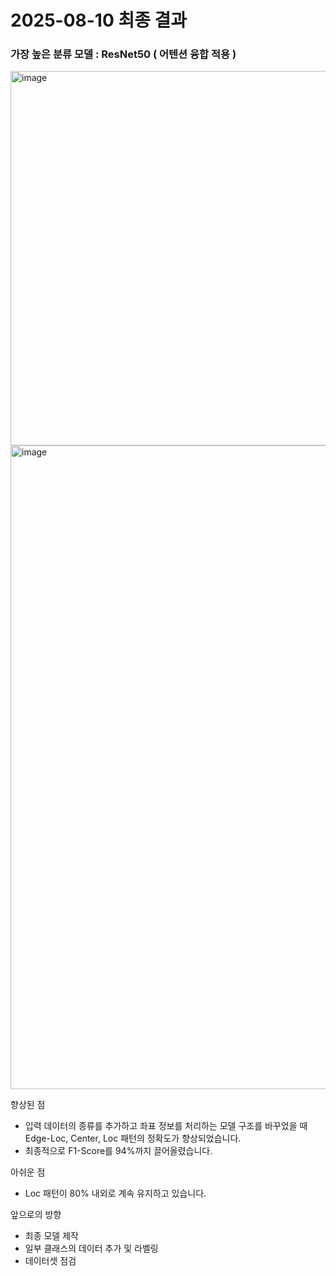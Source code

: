 # 2025-08-10 최종 결과

### 가장 높은 분류 모델 : ResNet50 ( 어텐션 융합 적용 )

<img width="731" height="599" alt="image" src="https://github.com/user-attachments/assets/3c0c5dca-a6fa-4f0c-b079-886be110b8bd" />

<img width="1091" height="1030" alt="image" src="https://github.com/user-attachments/assets/3dc37f98-ea34-4e1a-a2fe-7f2bcf269adc" />


향상된 점
- 입력 데이터의 종류를 추가하고 좌표 정보를 처리하는 모델 구조를 바꾸었을 때 Edge-Loc, Center, Loc 패턴의 정확도가 향상되었습니다.
- 최종적으로 F1-Score를 94%까지 끌어올렸습니다.

아쉬운 점
- Loc 패턴이 80% 내외로 계속 유지하고 있습니다.


앞으로의 방향
- 최종 모델 제작
- 일부 클래스의 데이터 추가 및 라벨링
- 데이터셋 점검






